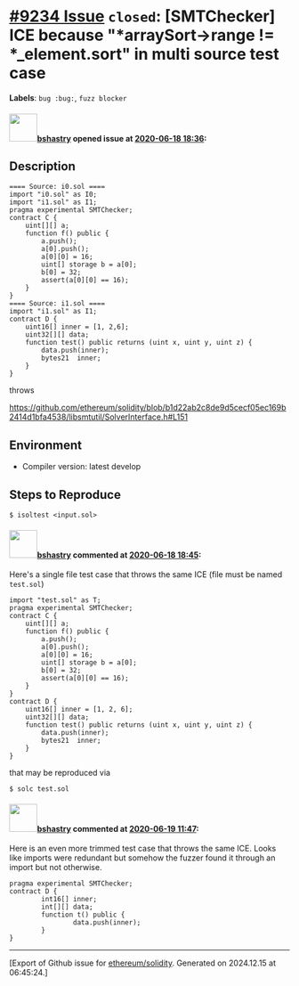 # [\#9234 Issue](https://github.com/ethereum/solidity/issues/9234) `closed`: [SMTChecker] ICE because "*arraySort->range != *_element.sort" in multi source test case
**Labels**: `bug :bug:`, `fuzz blocker`


#### <img src="https://avatars.githubusercontent.com/u/2388185?v=4" width="50">[bshastry](https://github.com/bshastry) opened issue at [2020-06-18 18:36](https://github.com/ethereum/solidity/issues/9234):

<!--## Prerequisites

- First, many thanks for taking part in the community. We really appreciate that.
- We realize there is a lot of information requested here. We ask only that you do your best to provide as much information as possible so we can better help you.
- Support questions are better asked in one of the following locations:
	- [Solidity chat](https://gitter.im/ethereum/solidity)
	- [Stack Overflow](https://ethereum.stackexchange.com/)
- Ensure the issue isn't already reported.
- The issue should be reproducible with the latest solidity version; however, this isn't a hard requirement and being reproducible with an older version is sufficient.
-->

## Description

```
==== Source: i0.sol ====
import "i0.sol" as I0;
import "i1.sol" as I1;
pragma experimental SMTChecker;
contract C {
	uint[][] a;
	function f() public {
		a.push();
		a[0].push();
		a[0][0] = 16;
		uint[] storage b = a[0];
		b[0] = 32;
		assert(a[0][0] == 16);
	}
}
==== Source: i1.sol ====
import "i1.sol" as I1;
contract D {
	uint16[] inner = [1, 2,6];
	uint32[][] data;
	function test() public returns (uint x, uint y, uint z) {
		data.push(inner);
		bytes21  inner;
	}
}
```

throws

https://github.com/ethereum/solidity/blob/b1d22ab2c8de9d5cecf05ec169b2414d1bfa4538/libsmtutil/SolverInterface.h#L151

## Environment

- Compiler version: latest develop

## Steps to Reproduce

```
$ isoltest <input.sol>
```

#### <img src="https://avatars.githubusercontent.com/u/2388185?v=4" width="50">[bshastry](https://github.com/bshastry) commented at [2020-06-18 18:45](https://github.com/ethereum/solidity/issues/9234#issuecomment-646241885):

Here's a single file test case that throws the same ICE (file must be named `test.sol`)

```
import "test.sol" as T;
pragma experimental SMTChecker;
contract C {
	uint[][] a;
	function f() public {
		a.push();
		a[0].push();
		a[0][0] = 16;
		uint[] storage b = a[0];
		b[0] = 32;
		assert(a[0][0] == 16);
	}
}
contract D {
	uint16[] inner = [1, 2, 6];
	uint32[][] data;
	function test() public returns (uint x, uint y, uint z) {
		data.push(inner);
		bytes21  inner;
	}
}
```

that may be reproduced via

```
$ solc test.sol
```

#### <img src="https://avatars.githubusercontent.com/u/2388185?v=4" width="50">[bshastry](https://github.com/bshastry) commented at [2020-06-19 11:47](https://github.com/ethereum/solidity/issues/9234#issuecomment-646592234):

Here is an even more trimmed test case that throws the same ICE. Looks like imports were redundant but somehow the fuzzer found it through an import but not otherwise.

```
pragma experimental SMTChecker;
contract D {
        int16[] inner;
        int[][] data;
        function t() public {
                data.push(inner);
        }
}
```


-------------------------------------------------------------------------------



[Export of Github issue for [ethereum/solidity](https://github.com/ethereum/solidity). Generated on 2024.12.15 at 06:45:24.]
